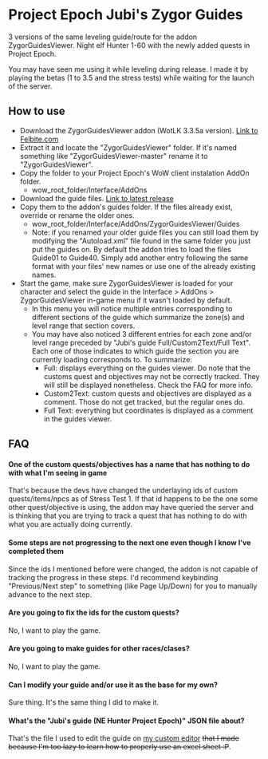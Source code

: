 # Project Epoch Jubi's Zygor Guides

3 versions of the same leveling guide/route for the addon ZygorGuidesViewer. Night elf Hunter 1-60 with the newly added quests in Project Epoch.

You may have seen me using it while leveling during release. I made it by playing the betas (1 to 3.5 and the stress tests) while waiting for the launch of the server.

## How to use

- Download the ZygorGuidesViewer addon (WotLK 3.3.5a version). [Link to Felbite.com](https://felbite.com/addon/4698-zygorguides/)
- Extract it and locate the "ZygorGuidesViewer" folder. If it's named something like "ZygorGuidesViewer-master" rename it to "ZygorGuidesViewer".
- Copy the folder to your Project Epoch's WoW client instalation AddOn folder.
  - wow_root_folder/Interface/AddOns
- Download the guide files. [Link to latest release](TODO)
- Copy them to the addon's guides folder. If the files already exist, override or rename the older ones.
  - wow_root_folder/Interface/AddOns/ZygorGuidesViewer/Guides
  - Note: if you renamed your older guide files you can still load them by modifying the "Autoload.xml" file found in the same folder you just put the guides on. By default the addon tries to load the files Guide01 to Guide40. Simply add another entry following the same format with your files' new names or use one of the already existing names.
- Start the game, make sure ZygorGuidesViewer is loaded for your character and select the guide in the Interface > AddOns > ZygorGuidesViewer in-game menu if it wasn't loaded by default.
  - In this menu you will notice multiple entries corresponding to different sections of the guide which summarize the zone(s) and level range that section covers.
  - You may have also noticed 3 different entries for each zone and/or level range preceded by "Jubi's guide Full/Custom2Text/Full Text". Each one of those indicates to which guide the section you are currently loading corresponds to. To summarize:
    - Full: displays everything on the guides viewer. Do note that the customs quest and objectives may not be correctly tracked. They will still be displayed nonetheless. Check the FAQ for more info.
    - Custom2Text: custom quests and objectives are displayed as a comment. Those do not get tracked, but the regular ones do.
    - Full Text: everything but coordinates is displayed as a comment in the guides viewer.

## FAQ

#### One of the custom quests/objectives has a name that has nothing to do with what I'm seeing in game

That's because the devs have changed the underlaying ids of custom quests/items/npcs as of Stress Test 1. If that id happens to be the one some other quest/objective is using, the addon may have queried the server and is thinking that you are trying to track a quest that has nothing to do with what you are actually doing currently.

#### Some steps are not progressing to the next one even though I know I've completed them

Since the ids I mentioned before were changed, the addon is not capable of tracking the progress in these steps. I'd recommend keybinding "Previous/Next step" to something (like Page Up/Down) for you to manually advance to the next step.

#### Are you going to fix the ids for the custom quests?

No, I want to play the game.

#### Are you going to make guides for other races/clases?

No, I want to play the game.

#### Can I modify your guide and/or use it as the base for my own?

Sure thing. It's the same thing I did to make it.

#### What's the "Jubi's guide (NE Hunter Project Epoch)" JSON file about?

That's the file I used to edit the guide on [my custom editor](TODO) ~~that I made because I'm too lazy to learn how to properly use an excel sheet :P~~.
